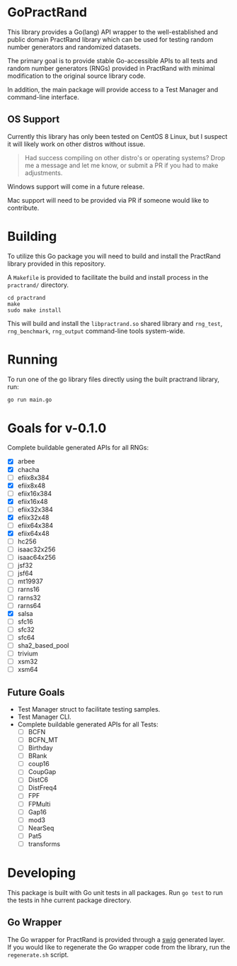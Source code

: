 # GoPractRand
This library provides a Go(lang) API wrapper to the well-established and public domain PractRand library which can be used for testing random number generators and randomized datasets.

The primary goal is to provide stable Go-accessible APIs to all tests and random number generators (RNGs) provided in PractRand with minimal modification to the original source library code.

In addition, the main package will provide access to a Test Manager and command-line interface.

## OS Support
Currently this library has only been tested on CentOS 8 Linux, but I suspect it will likely work on other distros without issue. 

> Had success compiling on other distro's or operating systems? Drop me a message and let me know, or submit a PR if you had to make adjustments.

Windows support will come in a future release.

Mac support will need to be provided via PR if someone would like to contribute.

# Building
To utilize this Go package you will need to build and install the PractRand library provided in this repository.

A `Makefile` is provided to facilitate the build and install process in the `practrand/` directory.

```
cd practrand
make
sudo make install
```

This will build and install the `libpractrand.so` shared library and `rng_test`, `rng_benchmark`, `rng_output` command-line tools system-wide.

# Running
To run one of the go library files directly using the built practrand library, run:
```sh
go run main.go 
```
# Goals for v-0.1.0
Complete buildable generated APIs for all RNGs:
- [x] arbee
- [x] chacha
- [ ] efiix8x384
- [x] efiix8x48
- [ ] efiix16x384
- [x] efiix16x48
- [ ] efiix32x384
- [x] efiix32x48
- [ ] efiix64x384
- [x] efiix64x48
- [ ] hc256
- [ ] isaac32x256
- [ ] isaac64x256
- [ ] jsf32
- [ ] jsf64
- [ ] mt19937
- [ ] rarns16
- [ ] rarns32
- [ ] rarns64
- [x] salsa
- [ ] sfc16
- [ ] sfc32
- [ ] sfc64
- [ ] sha2_based_pool
- [ ] trivium
- [ ] xsm32
- [ ] xsm64

## Future Goals
- Test Manager struct to facilitate testing samples.
- Test Manager CLI.
- Complete buildable generated APIs for all Tests:
    - [ ] BCFN
    - [ ] BCFN_MT
    - [ ] Birthday
    - [ ] BRank
    - [ ] coup16
    - [ ] CoupGap
    - [ ] DistC6
    - [ ] DistFreq4
    - [ ] FPF
    - [ ] FPMulti
    - [ ] Gap16
    - [ ] mod3
    - [ ] NearSeq
    - [ ] Pat5
    - [ ] transforms

# Developing
This package is built with Go unit tests in all packages. Run `go test` to run the tests in hhe current package directory.

## Go Wrapper
The Go wrapper for PractRand is provided through a [swig](http://www.swig.org/) generated layer. If you would like to regenerate the Go wrapper code from the library, run the `regenerate.sh` script.